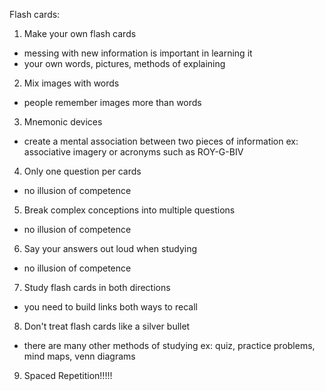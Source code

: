 Flash cards:

1. Make your own flash cards
- messing with new information is important in learning it
- your own words, pictures, methods of explaining

2. Mix images with words
- people remember images more than words

3. Mnemonic devices
- create a mental association between two pieces of information
ex: associative imagery or acronyms such as ROY-G-BIV

4. Only one question per cards
- no illusion of competence

5. Break complex conceptions into multiple questions
- no illusion of competence

6. Say your answers out loud when studying
- no illusion of competence

7. Study flash cards in both directions
- you need to build links both ways to recall

8. Don't treat flash cards like a silver bullet
- there are many other methods of studying
ex: quiz, practice problems, mind maps, venn diagrams

9. Spaced Repetition!!!!!
